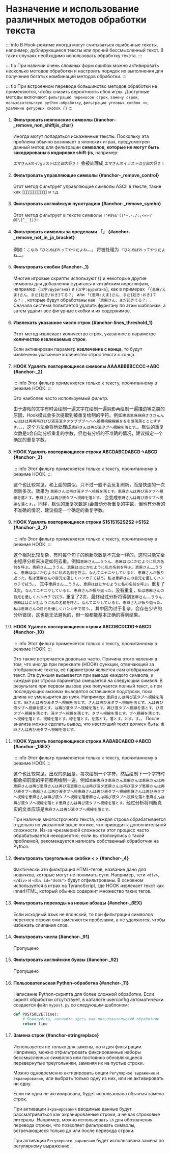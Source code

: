 # Назначение и использование различных методов обработки текста

::: info
В Hook-режиме иногда могут считываться ошибочные тексты, например, дублирующиеся тексты или прочий бессмысленный текст. В таких случаях необходимо использовать обработку текста.
:::

::: tip
При наличии очень сложных форм ошибок можно активировать несколько методов обработки и настроить порядок их выполнения для получения богатых комбинаций методов обработки.
:::

::: tip
При встроенном переводе большинство методов обработки не применяются, чтобы снизить вероятность сбоя игры. Доступные методы включают: `фильтрацию переносов строк`, `замену строк`, `пользовательскую python-обработку`, `фильтрацию угловых скобок <>`, `удаление фигурных скобок {}`
:::


1. #### Фильтровать неяпонские символы {#anchor-_remove_non_shiftjis_char}

    Иногда могут попадаться искаженные тексты. Поскольку эта проблема обычно возникает в японских играх, предусмотрен данный метод для фильтрации **символов, которые не могут быть закодированы в кодировке shift-jis**, например:

    `エマさんԟのイԠラストは全部大好き！` 会被处理成 `エマさんのイラストは全部大好き！`

1. #### Фильтровать управляющие символы {#anchor-_remove_control}

    Этот метод фильтрует управляющие символы ASCII в тексте, такие как `` и т.д.

1. #### Фильтровать английскую пунктуацию {#anchor-_remove_symbo}

    Этот метод фильтрует в тексте символы ```!"#$%&'()*+,-./:;<=>？@[\]^_`{|}~```

1. #### Фильтровать символы за пределами 「」 {#anchor-_remove_not_in_ja_bracket}

    例如：`こなみ「ひとめぼれってやつだよね……」` 将被处理为 `「ひとめぼれってやつだよね……」`

1. #### Фильтровать скобки {#anchor-_1}

    Многие игровые скрипты используют {} и некоторые другие символы для добавления фуриганы к китайским иероглифам, например: `{汉字/фуригана}` и `{汉字:фуригана}`, как в примерах `「{恵麻/えま}さん、まだ{起き/おき}てる？」` или `「{恵麻:えま}さん、まだ{起き:おき}てる？」`, которые будут обработаны как `「恵麻さん、まだ起きてる？」`. Сначала система попытается удалить фуригану по этим шаблонам, а затем удалит все фигурные скобки и их содержимое.

1. #### Извлекать указанное число строк {#anchor-lines_threshold_1}

    Этот метод извлекает количество строк, указанное в параметре **количество извлекаемых строк**.

    Если активирован параметр **извлечение с конца**, то будут извлечены указанное количество строк текста с конца.

1. #### HOOK Удалять повторяющиеся символы AAAABBBBCCCC->ABC {#anchor-_2}

    ::: info
    Этот фильтр применяется только к тексту, прочитанному в режиме HOOK.
    :::

    Это наиболее часто используемый фильтр.

    由于游戏的文字有时会绘制一遍文字在绘制一遍阴影再绘制一遍描边等之类的原因，Hook模式会多次提取到被重复绘制的字符。例如`恵恵恵麻麻麻さささんんんははは再再再びびび液液液タタタブブブへへへ視視視線線線ををを落落落とととすすす。。。`，这个方法会将他处理成`恵麻さんは再び液タブへ視線を落とす。`。默认的重复次数是`1`会自动分析重复的字数，但也有分析的不准确的情况，建议指定一个确定的重复字数。

1. #### HOOK Удалять повторяющиеся строки ABCDABCDABCD->ABCD {#anchor-_3}

    ::: info
    Этот фильтр применяется только к тексту, прочитанному в режиме HOOK.
    :::

    这个也比较常见，和上面的类似，只不过一般不会反复刷新，而是快速的一次刷新多次。效果为 `恵麻さんは再び液タブへ視線を落とす。恵麻さんは再び液タブへ視線を落とす。恵麻さんは再び液タブへ視線を落とす。` 会变成`恵麻さんは再び液タブへ視線を落とす。`。同样，默认的重复次数是`1`会自动分析重复的字数，但也有分析的不准确的情况，建议指定一个确定的重复字数。

1. #### HOOK Удалять повторяющиеся строки S1S1S1S2S2S2->S1S2 {#anchor-_3_2}

    ::: info
    Этот фильтр применяется только к тексту, прочитанному в режиме HOOK.
    :::

    这个相对比较复杂，有时每个句子的刷新次数是不完全一样的，这时只能完全由程序分析来决定如何去重。例如`恵麻さん……ううん、恵麻ははにかむように私の名前を呼ぶ。恵麻さん……ううん、恵麻ははにかむように私の名前を呼ぶ。恵麻さん……ううん、恵麻ははにかむように私の名前を呼ぶ。なんてニヤニヤしていると、恵麻さんが振り返った。私は恵麻さんの目元を優しくハンカチで拭う。私は恵麻さんの目元を優しくハンカチで拭う。`， 其中`恵麻さん……ううん、恵麻ははにかむように私の名前を呼ぶ。`重复了3次，`なんてニヤニヤしていると、恵麻さんが振り返った。`没有重复，`私は恵麻さんの目元を優しくハンカチで拭う。`重复了2次，最终经过分析将得到`恵麻さん……ううん、恵麻ははにかむように私の名前を呼ぶ。なんてニヤしていると、恵麻さんが振り返った。私は恵麻さんの目元を優しくハンカチで拭う。`，其中因为过于复杂，会存在少许的分析错误，这也是无法避免的，但一般都能基本正确的得到结果。

1. #### HOOK Удалять повторяющиеся строки ABCDBCDCDD->ABCD {#anchor-_10}

    ::: info
    Этот фильтр применяется только к тексту, прочитанному в режиме HOOK.
    :::

    Это также встречается довольно часто. Причина этого явления в том, что иногда при перехвате (HOOK) функции, отвечающей за отображение текста, её параметром является сам отображаемый текст. Эта функция вызывается при выводе каждого символа, и каждый раз строка параметра смещается на следующий символ. В результате при первом вызове уже получается полный текст, а при последующих вызовах выводятся оставшиеся подстроки, пока длина не уменьшится до нуля. Например: `恵麻さんは再び液タブへ視線を落とす。麻さんは再び液タブへ視線を落とす。さんは再び液タブへ視線を落とす。んは再び液タブへ視線を落とす。は再び液タブへ視線を落とす。再び液タブへ視線を落とす。び液タブへ視線を落とす。液タブへ視線を落とす。タブへ視線を落とす。ブへ視線を落とす。へ視線を落とす。視線を落とす。線を落とす。を落とす。落とす。とす。す。。` После анализа можно сделать вывод, что настоящий текст должен быть: `恵麻さんは再び液タブへ視線を落とす。`

1. #### HOOK Удалять повторяющиеся строки AABABCABCD->ABCD {#anchor-_13EX}

    ::: info
    Этот фильтр применяется только к тексту, прочитанному в режиме HOOK
    :::

    这个也比较常见，出现的原因是，每次绘制一个字符，然后绘制下一个字符时都会把前面的字符都再绘制一遍。例如`恵麻恵麻さ恵麻さん恵麻さんは恵麻さんは再恵麻さんは再び恵麻さんは再び液恵麻さんは再び液タ恵麻さんは再び液タブ恵麻さんは再び液タブへ恵麻さんは再び液タブへ視恵麻さんは再び液タブへ視線恵麻さんは再び液タブへ視線を恵麻さんは再び液タブへ視線を落恵麻さんは再び液タブへ視線を落と恵麻さんは再び液タブへ視線を落とす恵麻さんは再び液タブへ視線を落とす。`经过分析将判断真实的文本应该是`恵麻さんは再び液タブへ視線を落とす。`

    При наличии многострочного текста, каждая строка обрабатывается отдельно по указанной выше логике, что приводит к дополнительной сложности. Из-за чрезмерной сложности этот процесс часто обрабатывается некорректно; если вы столкнулись с такой проблемой, рекомендуется написать собственный обработчик на Python.

1. #### Фильтровать треугольные скобки < > {#anchor-_4}

    Фактически это фильтрация HTML-тегов, название дано для новичков, которые могут не понимать сути. Например, теги `<div>`, `</div>` и `<div id="dsds">` будут отфильтрованы. В основном используется в играх на TyranoScript, где HOOK извлекает текст как innerHTML, который обычно содержит множество таких тегов.

1. #### Фильтровать переходы на новые абзацы {#anchor-_6EX}

    Если исходный язык не японский, то при фильтрации символов переноса строки они заменяются пробелами, а не удаляются, чтобы избежать слипания слов.

1. #### Фильтровать числа {#anchor-_91}

    Пропущено

1. #### Фильтровать английские буквы {#anchor-_92}

    Пропущено

1. #### Пользовательская Python-обработка {#anchor-_11}

    Написание Python-скрипта для более сложной обработки. Если скрипт обработки отсутствует, в каталоге userconfig автоматически создается файл `mypost.py` со следующим шаблоном:

    ```python
    def POSTSOLVE(line):
        # Пожалуйста, напишите здесь ваш пользовательский обработчик
        return line
    ```

1. #### Замена строк {#anchor-stringreplace}

    Используется не только для замены, но и для фильтрации. Например, можно отфильтровать фиксированные наборы бессмысленных символов или постоянно обновляющиеся перевернутые треугольники, заменяя их на пустые строки.

    Можно одновременно активировать опции `Регулярное выражение` и `Экранирование`, или выбрать только одну из них, или не активировать ни одну.

    Если ни одна не активирована, будет использована обычная замена строк.

    При активации `Экранирования` вводимые данные будут рассматриваться как экранированные строки, а не как строковые литералы. Например, можно использовать `\n` для обозначения перевода строки, что позволяет фильтровать символы, встречающиеся только до или после перевода строки.

    При активации `Регулярного выражения` будет использована замена по регулярному выражению.